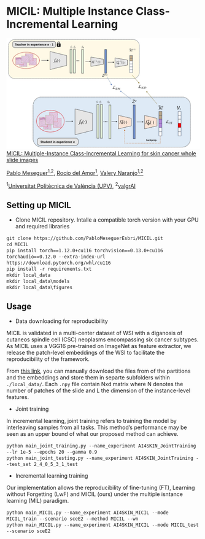 # MICIL: Multiple Instance Class-Incremental Learning
![Alt text](MICIL.jpg)
[MICIL: Multiple-Instance Class-Incremental Learning for skin cancer whole slide images](https://doi.org/10.1016/j.artmed.2024.102870)

[Pablo Meseguer<sup>1,2</sup>](https://scholar.google.es/citations?user=4r9lgdAAAAAJ&hl=es&oi=ao), [Rocío del Amor<sup>1</sup>](https://scholar.google.es/citations?user=CPCZPNkAAAAJ&hl=es&oi=ao), [Valery Naranjo<sup>1,2</sup>](https://scholar.google.com/citations?user=jk4XsG0AAAAJ&hl=es&oi=ao)

<sup>1</sup>[Universitat Politècnica de València (UPV)](https://www.upv.es/), <sup>2</sup>[valgrAI](https://valgrai.eu/es/)

## Setting up MICIL

* Clone MICIL repository. Intalle  a compatible torch version with your GPU and required libraries
```
git clone https://github.com/PabloMeseguerEsbri/MICIL.git
cd MICIL
pip install torch==1.12.0+cu116 torchvision==0.13.0+cu116 torchaudio==0.12.0 --extra-index-url https://download.pytorch.org/whl/cu116
pip install -r requirements.txt
mkdir local_data
mkdir local_data\models
mkdir local_data\figures
```

## Usage

* Data downloading for reproducibility

MICIL is validated in a multi-center dataset of WSI with a diganosis of cutaneos spindle cell (CSC) neoplasms encompassing six cancer subtypes. As MICIL uses a VGG16 pre-trained on ImageNet as feature extractor, we release the patch-level embeddings of the WSI to facilitate the reproducibility of the framework. 

From [this link](https://upvedues-my.sharepoint.com/:f:/g/personal/pabmees_upv_edu_es/EktGvxUsoEJFi0hltONyuTQBWWKzeSt4EoC5PrVyh2R4xA?e=0B3u2B), you can manually download the files from of the partitions and the embeddings and store them in separte subfolders within `./local_data/`. Each `.npy` file contain Nxd matrix where N denotes the number of patches of the slide and L the dimension of the instance-level features. 

* Joint training

In incremental learning, joint training refers to training the model by interleaving samples from all tasks. This method’s performance may be seen as an upper bound of what our proposed method can achieve. 

```
python main_joint_training.py --name_experiment AI4SKIN_JointTraining --lr 1e-5 --epochs 20 --gamma 0.9
python main_joint_testing.py --name_experiment AI4SKIN_JointTraining --test_set 2_4_0_5_3_1_test
```


* Incremental learning training

Our implementation allows the reproducibility of fine-tuning (FT), Learning without Forgetting (LwF) and MICIL (ours) under the multiple isntance learning (MIL) paradigm.
  
```
python main_MICIL.py --name_experiment AI4SKIN_MICIL --mode MICIL_train --scenario sceE2 --method MICIL --wn
python main_MICIL.py --name_experiment AI4SKIN_MICIL --mode MICIL_test --scenario sceE2
```
